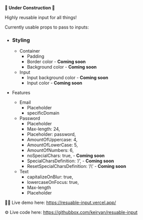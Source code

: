 **🚧 Under Construction 🚧**

Highly reusable input for all things!

Currently usable props to pass to inputs:

* ### Styling
    * Container
        * Padding
        * Border color - **Coming soon**
        * Background color - **Coming soon**
    * Input
        * Input background color  - **Coming soon**
        * Input color - **Coming soon**

* Features
    * Email
        * Placeholder
        * specificDomain
    * Password
        * Placeholder
        * Max-length: 24,
        * Placeholder: password,
        * AmountOfUppercase: 4,
        * AmountOfLowerCase: 5,
        * AmountOfNumbers: 6,
        * noSpecialChars: true, - **Coming soon**
        * SpecialCharsDefinition: ‘/’, - **Coming soon**
        * ResetSpecialCharsDefinition: ‘/\’ - **Coming soon**
    * Text
        * capitalizeOnBlur: true,
        * lowercaseOnFocus: true,
        * Max-length
        * Placeholder


🧑‍💻 Live demo here: https://resuable-input.vercel.app/

⚙️ Live code here: https://githubbox.com/keiryan/resuable-input
